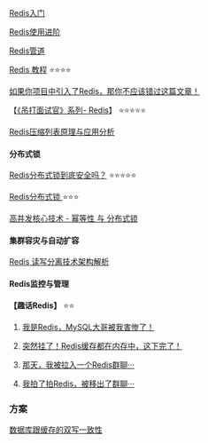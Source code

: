[Redis入门](https://blog.piaoruiqing.com/blog/2019/06/02/redis%e5%85%a5%e9%97%a8/)

[Redis使用进阶](https://blog.piaoruiqing.com/blog/2019/06/11/redis%e4%bd%bf%e7%94%a8%e8%bf%9b%e9%98%b6/)

[Redis管道](https://blog.piaoruiqing.com/blog/2019/06/25/redis%e7%ae%a1%e9%81%93/)

[Redis 教程](https://www.runoob.com/redis/redis-tutorial.html) :star::star::star::star:

[如果你项目中引入了Redis，那你不应该错过这篇文章！](https://mp.weixin.qq.com/s/a_LXNop3aqFPePLrEWg8sA)



【[《吊打面试官》系列- Redis](https://github.com/AobingJava/JavaFamily/tree/master/docs/redis)】 :star::star::star::star::star:



[Redis压缩列表原理与应用分析](https://mp.weixin.qq.com/s/7aF3WryS2a9EdXuyffogLQ)

#### 分布式锁
[Redis分布式锁到底安全吗？](https://mp.weixin.qq.com/s/RnSokJxYxYDeenOP_JE3fQ) :star::star::star::star::star:

[Redis分布式锁 ](https://blog.piaoruiqing.com/blog/2019/05/19/redis%e5%88%86%e5%b8%83%e5%bc%8f%e9%94%81/) :star::star::star:

[高并发核心技术 - 幂等性 与 分布式锁](https://mp.weixin.qq.com/s/TkrSvCHJX8bL3pwSsWegHA)

#### 集群容灾与自动扩容

[Redis 读写分离技术架构解析](https://mp.weixin.qq.com/s/3mSZaWt5Kar9_95fw17Fgw)

#### Redis监控与管理


**【趣话Redis】** :star::star:
1. [我是Redis，MySQL大哥被我害惨了！]()

2. [突然挂了！Redis缓存都在内存中，这下完了！](https://mp.weixin.qq.com/s?__biz=MzIyNjMxOTY0NA==&mid=2247486926&idx=1&sn=58e99f81d6d6ee31c9a5c8f93122e108&chksm=e87301bddf0488abfb04313550991458c8d6390fc67bf05dbe289fb2a6eb4e3b5b8b280ff946&scene=178&cur_album_id=1512521859391635457#rd)

3. [那天，我被拉入一个Redis群聊···](https://mp.weixin.qq.com/s?__biz=MzIyNjMxOTY0NA==&mid=2247487533&idx=1&sn=49b600ef7eac342dad1f5a8048361099&chksm=e8731c5edf049548f2e53729b0dc4851386655fecf998c9b39dab9111f335cdf9f3cf45501da&scene=178&cur_album_id=1512521859391635457#rd)

4. [我拍了拍Redis，被移出了群聊···](https://mp.weixin.qq.com/s?__biz=MzIyNjMxOTY0NA==&mid=2247488746&idx=1&sn=2c1cbd64de9d09101377ebd64464158a&chksm=e8731899df04918f9ab2eb1ce0109de9e91d74622bf015cd4b4dbba41f0325ee7884ae55ccf5&scene=178&cur_album_id=1359688690091753473#rd)


### 方案
[数据库跟缓存的双写一致性](https://mp.weixin.qq.com/s?__biz=MzI3NzE0NjcwMg==&mid=2650160009&idx=3&sn=d5c6257204431fd92a69dd45229c0120&chksm=f36826a8c41fafbe69bfcad2e7e100c94dd03479918759bb2b35417ef43362eb227acec48a83&scene=132#wechat_redirect)






